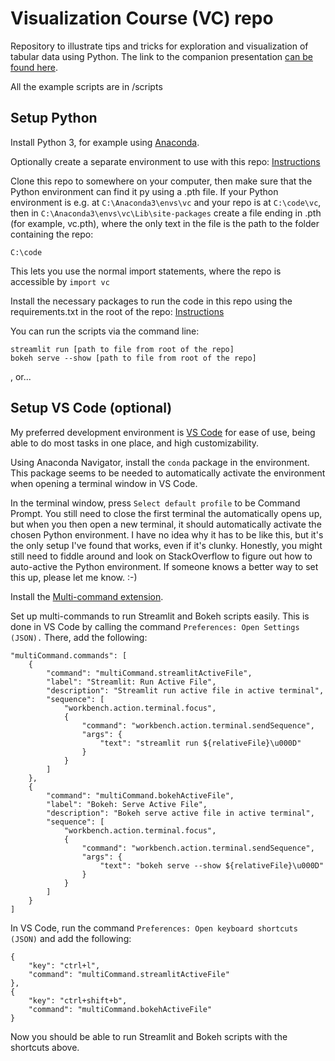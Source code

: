 # Visualization Course (VC) repo
Repository to illustrate tips and tricks for exploration and visualization of tabular data using Python. The link to the companion presentation [can be found here](https://docs.google.com/presentation/d/1qKf_4JmTFqb-OldIl1Fp1gvSKnPdeFfY531qPktCGRc/edit?usp=sharing).

All the example scripts are in /scripts

## Setup Python
Install Python 3, for example using [Anaconda](https://www.anaconda.com/products/individual).

Optionally create a separate environment to use with this repo: [Instructions](https://docs.anaconda.com/anaconda/navigator/getting-started/#navigator-managing-environments)

Clone this repo to somewhere on your computer, then make sure that the Python environment can find it py using a .pth file. If your Python environment is e.g. at `C:\Anaconda3\envs\vc` and your repo is at `C:\code\vc`, then in `C:\Anaconda3\envs\vc\Lib\site-packages` create a file ending in .pth (for example, vc.pth), where the only text in the file is the path to the folder containing the repo:

```
C:\code
```
This lets you use the normal import statements, where the repo is accessible by `import vc`

Install the necessary packages to run the code in this repo using the requirements.txt in the root of the repo: [Instructions](https://note.nkmk.me/en/python-pip-install-requirements/)

You can run the scripts via the command line:
```
streamlit run [path to file from root of the repo]
bokeh serve --show [path to file from root of the repo]
```
, or...

## Setup VS Code (optional)
My preferred development environment is [VS Code](https://code.visualstudio.com/) for ease of use, being able to do most tasks in one place, and high customizability.

Using Anaconda Navigator, install the `conda` package in the environment. This package seems to be needed to automatically activate the environment when opening a terminal window in VS Code.

In the terminal window, press `Select default profile` to be Command Prompt. You still need to close the first terminal the automatically opens up, but when you then open a new terminal, it should automatically activate the chosen Python environment. I have no idea why it has to be like this, but it's the only setup I've found that works, even if it's clunky. Honestly, you might still need to fiddle around and look on StackOverflow to figure out how  to auto-active the Python environment. If someone knows a better way to set this up, please let me know. :-)

Install the [Multi-command extension](https://marketplace.visualstudio.com/items?itemName=ryuta46.multi-command).

Set up multi-commands to run Streamlit and Bokeh scripts easily. This is done in VS Code by calling the command `Preferences: Open Settings (JSON).` There, add the following:

```
"multiCommand.commands": [
    {
        "command": "multiCommand.streamlitActiveFile",
        "label": "Streamlit: Run Active File",
        "description": "Streamlit run active file in active terminal",
        "sequence": [
            "workbench.action.terminal.focus",
            {
                "command": "workbench.action.terminal.sendSequence",
                "args": {
                    "text": "streamlit run ${relativeFile}\u000D"
                }
            }
        ]
    },
    {
        "command": "multiCommand.bokehActiveFile",
        "label": "Bokeh: Serve Active File",
        "description": "Bokeh serve active file in active terminal",
        "sequence": [
            "workbench.action.terminal.focus",
            {
                "command": "workbench.action.terminal.sendSequence",
                "args": {
                    "text": "bokeh serve --show ${relativeFile}\u000D"
                }
            }
        ]
    }
]
```
In VS Code, run the command `Preferences: Open keyboard shortcuts (JSON)` and add the following:
```
{
    "key": "ctrl+l",
    "command": "multiCommand.streamlitActiveFile"
},
{
    "key": "ctrl+shift+b",
    "command": "multiCommand.bokehActiveFile"
}
```
Now you should be able to run Streamlit and Bokeh scripts with the shortcuts above.
